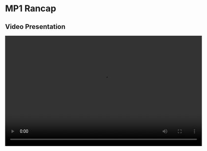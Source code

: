 # MP1 Rancap

## Video Presentation

<video width="640" height="360" controls>
  <source src="https://www.youtube.com/watch?v=lRe4q8_qkYo" type="video/mp4">
  Your browser does not support the video tag.
</video>
